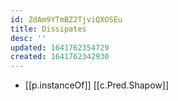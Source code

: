 ```yaml
---
id: ZdAm9YTmBZ2TjviQXOSEu
title: Dissipates
desc: ''
updated: 1641762354729
created: 1641762342930
---
```




- [[p.instanceOf]] [[c.Pred.Shapow]]
